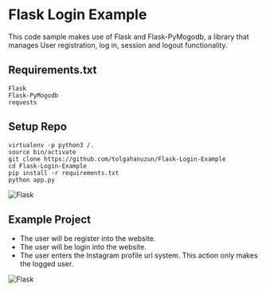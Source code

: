 # Flask Login Example
This code sample makes use of Flask and Flask-PyMogodb, a library that manages User registration, log in, session and logout functionality.

## Requirements.txt
    Flask
    Flask-PyMogodb
    requests


## Setup Repo
```
virtualenv -p python3 /.
source bin/activate
git clone https://github.com/tolgahanuzun/Flask-Login-Example
cd Flask-Login-Example
pip install -r requirements.txt
python app.py
```

![Flask](http://i.hizliresim.com/69pRXk.png)


## Example Project
- The user will be register into the website.
- The user will be login into the website.
- The user enters the Instagram profile url system. This action only makes the logged user.

![Flask](http://i.hizliresim.com/yEJd3M.png)
